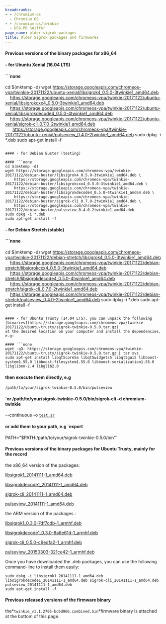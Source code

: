 ```yaml
---
breadcrumbs:
- - /chromium-os
  - Chromium OS
- - /chromium-os/twinkie
  - USB-PD Sniffer
page_name: older-sigrok-packages
title: Older Sigrok packages and firmwares
---
```


#### Previous versions of the binary packages for x86_64

#### - for Ubuntu Xenial (16.04 LTS)

#### ```none
cd $(mktemp -d)
wget https://storage.googleapis.com/chromeos-vpa/twinkie-20171122/ubuntu-xenial/libsigrok4_0.5.0-3twinkie1_amd64.deb \
    https://storage.googleapis.com/chromeos-vpa/twinkie-20171122/ubuntu-xenial/libsigrokcxx4_0.5.0-3twinkie1_amd64.deb \
    https://storage.googleapis.com/chromeos-vpa/twinkie-20171122/ubuntu-xenial/libsigrokdecode4_0.5.0-4twinkie1_amd64.deb \
    https://storage.googleapis.com/chromeos-vpa/twinkie-20171122/ubuntu-xenial/sigrok-cli_0.7.0-2twinkie1_amd64.deb \
      https://storage.googleapis.com/chromeos-vpa/twinkie-20171122/ubuntu-xenial/pulseview_0.4.0-2twinkie1_amd64.deb
sudo dpkg -i *.deb
sudo apt-get install -f
```

#### - for Debian Buster (testing)

#### ```none
cd $(mktemp -d)
wget https://storage.googleapis.com/chromeos-vpa/twinkie-20171122/debian-buster/libsigrok4_0.5.0-3twinkie1_amd64.deb \
    https://storage.googleapis.com/chromeos-vpa/twinkie-20171122/debian-buster/libsigrokcxx4_0.5.0-3twinkie1_amd64.deb \
    https://storage.googleapis.com/chromeos-vpa/twinkie-20171122/debian-buster/libsigrokdecode4_0.5.0-4twinkie1_amd64.deb \
    https://storage.googleapis.com/chromeos-vpa/twinkie-20171122/debian-buster/sigrok-cli_0.7.0-2twinkie1_amd64.deb \
    https://storage.googleapis.com/chromeos-vpa/twinkie-20171122/debian-buster/pulseview_0.4.0-2twinkie1_amd64.deb
sudo dpkg -i *.deb
sudo apt-get install -f
```

#### - for Debian Stretch (stable)

#### ```none
cd $(mktemp -d)
wget https://storage.googleapis.com/chromeos-vpa/twinkie-20171122/debian-stretch/libsigrok4_0.5.0-3twinkie1_amd64.deb \
    https://storage.googleapis.com/chromeos-vpa/twinkie-20171122/debian-stretch/libsigrokcxx4_0.5.0-3twinkie1_amd64.deb \
    https://storage.googleapis.com/chromeos-vpa/twinkie-20171122/debian-stretch/libsigrokdecode4_0.5.0-4twinkie1_amd64.deb \
    https://storage.googleapis.com/chromeos-vpa/twinkie-20171122/debian-stretch/sigrok-cli_0.7.0-2twinkie1_amd64.deb \
    https://storage.googleapis.com/chromeos-vpa/twinkie-20171122/debian-stretch/pulseview_0.4.0-2twinkie1_amd64.deb
sudo dpkg -i *.deb
sudo apt-get install -f
```

#### - for Ubuntu Trusty (14.04 LTS), you can unpack the following
[binaries](https://storage.googleapis.com/chromeos-vpa/twinkie-20171122/ubuntu-trusty/sigrok-twinkie-0.5.0.tar.gz)
at the desired location on your computer and install the dependencies, e.g:

#### ```none
wget -qO- https://storage.googleapis.com/chromeos-vpa/twinkie-20171122/ubuntu-trusty/sigrok-twinkie-0.5.0.tar.gz | tar xvz
sudo apt-get install libqt5core5a libqt5widgets5 libqt5gui5 libboost-system1.55.0 libboost-filesystem1.55.0 libboost-serialization1.55.0 libglibmm-2.4 libglib2.0
```

#### then execute them directly, e.g
`/path/to/your/sigrok-twinkie-0.5.0/bin/pulseview `

#### `or /path/to/your/sigrok-twinkie-0.5.0/bin/sigrok-cli -d chromium-twinkie
--continuous -o [`test.sr`](http://test.sr/)
#### or add them to your path, e.g `export
PATH="$PATH:/path/to/your/sigrok-twinkie-0.5.0/bin"`

#### Previous versions of the binary packages for Ubuntu Trusty, mainly for the record

the x86_64 version of the packages:

[libsigrok1_20141111-1_amd64.deb](http://storage.googleapis.com/chromeos-vpa/sigrok-20141111/libsigrok1_20141111-1_amd64.deb)

[libsigrokdecode1_20141111-1_amd64.deb](http://storage.googleapis.com/chromeos-vpa/sigrok-20141111/libsigrokdecode1_20141111-1_amd64.deb)

[sigrok-cli_20141111-1_amd64.deb](http://storage.googleapis.com/chromeos-vpa/sigrok-20141111/sigrok-cli_20141111-1_amd64.deb)

[pulseview_20141111-1_amd64.deb](http://storage.googleapis.com/chromeos-vpa/sigrok-20141111/pulseview_20141111-1_amd64.deb)

the ARM version of the packages :

[libsigrok1_0.3.0-7df7cdb-1_armhf.deb](http://storage.googleapis.com/chromeos-vpa/sigrok-20150303/libsigrok1_0.3.0-7df7cdb-1_armhf.deb)

[libsigrokdecode1_0.3.0-8a6e61d-1_armhf.deb](http://storage.googleapis.com/chromeos-vpa/sigrok-20150303/libsigrokdecode1_0.3.0-8a6e61d-1_armhf.deb)

[sigrok-cli_0.5.0-c9edfa2-1_armhf.deb](http://storage.googleapis.com/chromeos-vpa/sigrok-20150303/sigrok-cli_0.5.0-c9edfa2-1_armhf.deb)

[pulseview_20150303-321ce42-1_armhf.deb](http://storage.googleapis.com/chromeos-vpa/sigrok-20150303/pulseview_20150303-321ce42-1_armhf.deb)

Once you have downloaded the .deb packages, you can use the following
command-line to install them easily:

```none
sudo dpkg -i libsigrok1_20141111-1_amd64.deb libsigrokdecode1_20141111-1_amd64.deb sigrok-cli_20141111-1_amd64.deb pulseview_20141111-1_amd64.deb
sudo apt-get install -f
```

#### Previous released versions of the firmware binary

the*` twinkie_v1.1.2705-bc6d966.combined.bin `*firmware binary is attached at
the bottom of this page.